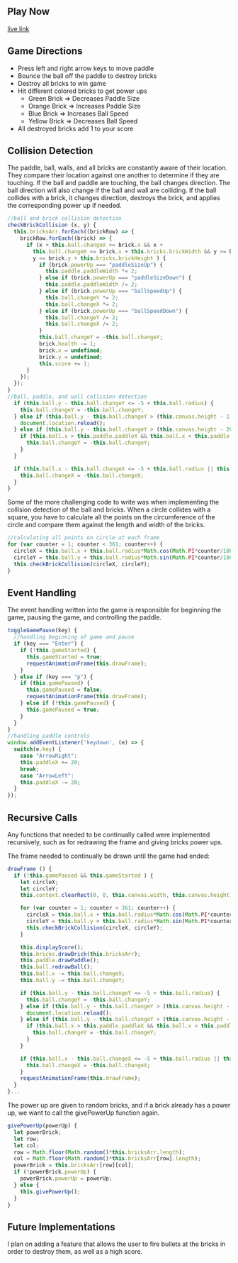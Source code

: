 ## Play Now

[live link](https://raydelpino29.github.io/BrickOut/)

## Game Directions

- Press left and right arrow keys to move paddle
- Bounce the ball off the paddle to destroy bricks
- Destroy all bricks to win game
- Hit different colored bricks to get power ups
  - Green Brick => Decreases Paddle Size
  - Orange Brick => Increases Paddle Size
  - Blue Brick => Increases Ball Speed
  - Yellow Brick => Decreases Ball Speed
- All destroyed bricks add 1 to your score

## Collision Detection

The paddle, ball, walls, and all bricks are constantly aware of their location. They compare their location against one another to determine if they are touching. If the ball and paddle are touching, the ball changes direction. The ball direction will also change if the ball and wall are colliding. If the ball collides with a brick, it changes direction, destroys the brick, and applies the corresponding power up if needed.

```javascript
//ball and brick collision detection
checkBrickCollision (x, y) {
  this.bricksArr.forEach((brickRow) => {
    brickRow.forEach((brick) => {
      if (x + this.ball.changeX >= brick.x && x +
        this.ball.changeX <= brick.x + this.bricks.brickWidth && y >= brick.y &&
        y <= brick.y + this.bricks.brickHeight ) {
          if (brick.powerUp === "paddleSizeUp") {
            this.paddle.paddleWidth *= 2;
          } else if (brick.powerUp === "paddleSizeDown") {
            this.paddle.paddleWidth /= 2;
          } else if (brick.powerUp === "ballSpeedUp") {
            this.ball.changeY *= 2;
            this.ball.changeX *= 2;
          } else if (brick.powerUp === "ballSpeedDown") {
            this.ball.changeY /= 2;
            this.ball.changeX /= 2;
          }
          this.ball.changeY = -this.ball.changeY;
          brick.health -= 1;
          brick.x = undefined;
          brick.y = undefined;
          this.score += 1;
      }
    });
  });
}
//ball, paddle, and wall collision detection
  if (this.ball.y - this.ball.changeY <= -5 + this.ball.radius) {
    this.ball.changeY = -this.ball.changeY;
  } else if (this.ball.y - this.ball.changeY > (this.canvas.height - 11)) {
    document.location.reload();
  } else if (this.ball.y - this.ball.changeY > (this.canvas.height - 20)) {
    if (this.ball.x > this.paddle.paddleX && this.ball.x < this.paddle.paddleX + this.paddle.paddleWidth ) {
      this.ball.changeY = -this.ball.changeY;
    }
  }

  if (this.ball.x - this.ball.changeX <= -5 + this.ball.radius || this.ball.x - this.ball.changeX > 605 - this.ball.radius) {
    this.ball.changeX = -this.ball.changeX;
  }
}
```
Some of the more challenging code to write was when implementing the collision detection of the ball and bricks. When a circle collides with a square, you have to calculate all the points on the circumference of the circle and compare them against the length and width of the bricks.

```javascript
//calculating all points on circle at each frame
for (var counter = 1; counter < 361; counter++) {
  circleX = this.ball.x + this.ball.radius*Math.cos(Math.PI*counter/180);
  circleY = this.ball.y + this.ball.radius*Math.sin(Math.PI*counter/180);
  this.checkBrickCollision(circleX, circleY);
}
```
## Event Handling

The event handling written into the game is responsible for beginning the game, pausing the game, and controlling the paddle.

```javascript
toggleGamePause(key) {
  //handling beginning of game and pause
  if (key === "Enter") {
    if (!this.gameStarted) {
      this.gameStarted = true;
      requestAnimationFrame(this.drawFrame);
    }
  } else if (key === "p") {
    if (this.gamePaused) {
      this.gamePaused = false;
      requestAnimationFrame(this.drawFrame);
    } else if (!this.gamePaused) {
      this.gamePaused = true;
    }
  }
}
//handling paddle controls
window.addEventListener('keydown', (e) => {
  switch(e.key) {
    case "ArrowRight":
    this.paddleX += 20;
    break;
    case "ArrowLeft":
    this.paddleX -= 20;
  }
});
```

## Recursive Calls

Any functions that needed to be continually called were implemented recursively, such as for redrawing the frame and giving bricks power ups.

The frame needed to continually be drawn until the game had ended:
```javascript
drawFrame () {
  if (!this.gamePaused && this.gameStarted ) {
    let circleX;
    let circleY;
    this.context.clearRect(0, 0, this.canvas.width, this.canvas.height);

    for (var counter = 1; counter < 361; counter++) {
      circleX = this.ball.x + this.ball.radius*Math.cos(Math.PI*counter/180);
      circleY = this.ball.y + this.ball.radius*Math.sin(Math.PI*counter/180);
      this.checkBrickCollision(circleX, circleY);
    }

    this.displayScore();
    this.bricks.drawBrick(this.bricksArr);
    this.paddle.drawPaddle();
    this.ball.redrawBall();
    this.ball.x -= this.ball.changeX;
    this.ball.y -= this.ball.changeY;

    if (this.ball.y - this.ball.changeY <= -5 + this.ball.radius) {
      this.ball.changeY = -this.ball.changeY;
    } else if (this.ball.y - this.ball.changeY > (this.canvas.height - 11)) {
      document.location.reload();
    } else if (this.ball.y - this.ball.changeY > (this.canvas.height - 20)) {
      if (this.ball.x > this.paddle.paddleX && this.ball.x < this.paddle.paddleX + this.paddle.paddleWidth ) {
        this.ball.changeY = -this.ball.changeY;
      }
    }

    if (this.ball.x - this.ball.changeX <= -5 + this.ball.radius || this.ball.x - this.ball.changeX > 605 - this.ball.radius) {
      this.ball.changeX = -this.ball.changeX;
    }
    requestAnimationFrame(this.drawFrame);
  }
}...
```
The power up are given to random bricks, and if a brick already has a power up, we want to call the givePowerUp function again.

```javascript
givePowerUp(powerUp) {
  let powerBrick;
  let row;
  let col;
  row = Math.floor(Math.random()*this.bricksArr.length);
  col = Math.floor(Math.random()*this.bricksArr[row].length);
  powerBrick = this.bricksArr[row][col];
  if (!powerBrick.powerUp) {
    powerBrick.powerUp = powerUp;
  } else {
    this.givePowerUp();
  }
}
```

## Future Implementations
 I plan on adding a feature that allows the user to fire bullets at the bricks in order to destroy them, as well as a high score.
